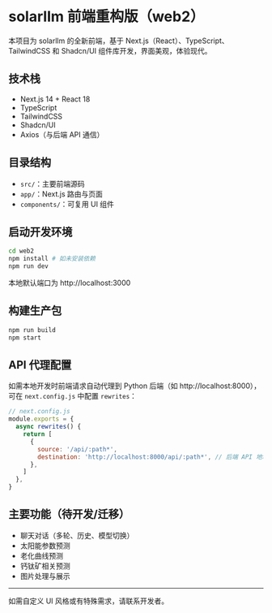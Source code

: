 # solarllm 前端重构版（web2）

本项目为 solarllm 的全新前端，基于 Next.js（React）、TypeScript、TailwindCSS 和 Shadcn/UI 组件库开发，界面美观，体验现代。

## 技术栈
- Next.js 14 + React 18
- TypeScript
- TailwindCSS
- Shadcn/UI
- Axios（与后端 API 通信）

## 目录结构
- `src/`：主要前端源码
- `app/`：Next.js 路由与页面
- `components/`：可复用 UI 组件

## 启动开发环境
```bash
cd web2
npm install # 如未安装依赖
npm run dev
```
本地默认端口为 http://localhost:3000

## 构建生产包
```bash
npm run build
npm start
```

## API 代理配置
如需本地开发时前端请求自动代理到 Python 后端（如 http://localhost:8000），可在 `next.config.js` 中配置 `rewrites`：
```js
// next.config.js
module.exports = {
  async rewrites() {
    return [
      {
        source: '/api/:path*',
        destination: 'http://localhost:8000/api/:path*', // 后端 API 地址
      },
    ]
  },
}
```

## 主要功能（待开发/迁移）
- 聊天对话（多轮、历史、模型切换）
- 太阳能参数预测
- 老化曲线预测
- 钙钛矿相关预测
- 图片处理与展示

---
如需自定义 UI 风格或有特殊需求，请联系开发者。
